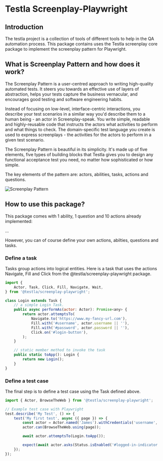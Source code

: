 # Testla Screenplay-Playwright

## Introduction

The testla project is a collection of tools of different tools to help in the QA automation process.
This package contains uses the Testla screenplay core package to implement the screenplay pattern for Playwright.

## What is Screenplay Pattern and how does it work?

The Screenplay Pattern is a user-centred approach to writing high-quality automated tests. It steers you towards an effective use of layers of abstraction, helps your tests capture the business vernacular, and encourages good testing and software engineering habits.

Instead of focusing on low-level, interface-centric interactions, you describe your test scenarios in a similar way you'd describe them to a human being - an actor in Screenplay-speak. You write simple, readable and highly-reusable code that instructs the actors what activities to perform and what things to check. The domain-specific test language you create is used to express screenplays - the activities for the actors to perform in a given test scenario.

The Screenplay Pattern is beautiful in its simplicity. It's made up of five elements, five types of building blocks that Testla gives you to design any functional acceptance test you need, no matter how sophisticated or how simple.

The key elements of the pattern are: actors, abilities, tasks, actions and questions.

![Screenplay Pattern](/doc/screenplay.png)

## How to use this package?

This package comes with 1 ability, 1 question and 10 actions already implemented:

...

However, you can of course define your own actions, abilties, questions and tasks.

### Define a task

Tasks group actions into logical entities. Here is a task that uses the actions Navigate, Fill and Click from the @testla/screenplay-playwright package.

```js
import {
    Actor, Task, Click, Fill, Navigate, Wait,
} from '@testla/screenplay-playwright';

class Login extends Task {
    // a simple Login Task.
    public async performAs(actor: Actor): Promise<any> {
        return actor.attemptsTo(
            Navigate.to('https://www.my-fancy-url.com'),
            Fill.with('#username', actor.username || ''),
            Fill.with('#password', actor.password || ''),
            Click.on('#login-button'),
        );
    }

    // static member method to invoke the task
    public static toApp(): Login {
        return new Login();
    }
}
```

### Define a test case

The final step is to define a test case using the Task defined above.

```js
import { Actor, BrowseTheWeb } from '@testla/screenplay-playwright';

// Example test case with Playwright
test.describe('My Test', () => {
    test('My first test', async ({ page }) => {
        const actor = Actor.named('James').withCredentials('username', 'password');
        actor.can(BrowseTheWeb.using(page));

        await actor.attemptsTo(Login.toApp());

        expect(await actor.asks(Status.isEnabled('#logged-in-indicator'))).not.toBeNull();
    });
});
```